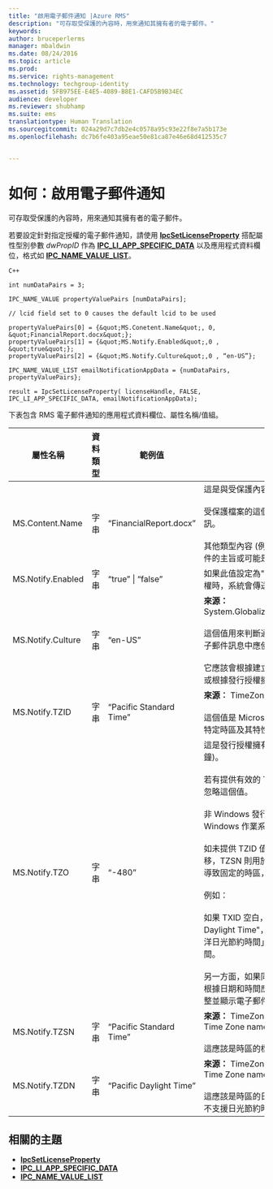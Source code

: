 ```yaml
---
title: "啟用電子郵件通知 |Azure RMS"
description: "可存取受保護的內容時，用來通知其擁有者的電子郵件。"
keywords: 
author: bruceperlerms
manager: mbaldwin
ms.date: 08/24/2016
ms.topic: article
ms.prod: 
ms.service: rights-management
ms.technology: techgroup-identity
ms.assetid: 5FB975EE-E4E5-4089-B8E1-CAFD5B9B34EC
audience: developer
ms.reviewer: shubhamp
ms.suite: ems
translationtype: Human Translation
ms.sourcegitcommit: 024a29d7c7db2e4c0578a95c93e22f8e7a5b173e
ms.openlocfilehash: dc7b6fe403a95eae50e81ca87e46e68d412535c7


---
```


# 如何：啟用電子郵件通知

可存取受保護的內容時，用來通知其擁有者的電子郵件。

若要設定針對指定授權的電子郵件通知，請使用 [**IpcSetLicenseProperty**](/rights-management/sdk/2.1/api/win/functions#msipc_ipcsetlicenseproperty) 搭配屬性型別參數 *dwPropID* 作為 [**IPC\_LI\_APP\_SPECIFIC\_DATA**](/rights-management/sdk/2.1/api/win/License%20property%20types#msipc_license_property_types_IPC_LI_APP_SPECIFIC_DATA) 以及應用程式資料欄位，格式如 [**IPC\_NAME\_VALUE\_LIST**](/rights-management/sdk/2.1/api/win/structures#msipc_ipc_name_value_list)。

    C++

    int numDataPairs = 3;

    IPC_NAME_VALUE propertyValuePairs [numDataPairs];

    // lcid field set to 0 causes the default lcid to be used

    propertyValuePairs[0] = {&quot;MS.Conetent.Name&quot;, 0, &quot;FinancialReport.docx&quot;};
    propertyValuePairs[1] = {&quot;MS.Notify.Enabled&quot;,0 , &quot;true&quot;};
    propertyValuePairs[2] = {&quot;MS.Notify.Culture&quot;,0 , “en-US”};

    IPC_NAME_VALUE_LIST emailNotificationAppData = {numDataPairs, propertyValuePairs};

    result = IpcSetLicenseProperty( licenseHandle, FALSE, IPC_LI_APP_SPECIFIC_DATA, emailNotificationAppData);
        

下表包含 RMS 電子郵件通知的應用程式資料欄位、屬性名稱/值組。


|屬性名稱 | 資料類型 | 範例值 | 附註 |
|--------------|-----------|---------------|-------|
|MS.Content.Name|字串|“FinancialReport.docx”|這是與受保護內容相關聯的識別碼。<br><br> 受保護檔案的這個值應該是檔案的名稱，不含任何路徑資訊。<br><br> 其他類型內容 (例如電子郵件訊息) 的這個值則可能是電子郵件的主旨或可能是空的。|
|MS.Notify.Enabled|字串|“true” &#124; “false”|如果此值設定為"true"，當有人嘗試使用它來取得使用者授權時，系統會傳送通知電子郵件給發行授權的擁有者。|
|MS.Notify.Culture|字串|“en-US”| **來源：** System.Globalization.CultureInfo.CurrentUICulture.Name <br><br>這個值用來判斷通知電子郵件的當地語系化的語言，以及電子郵件訊息中應使用的日期/時間和數字格式。<br><br>它應該會根據建立發行授權之電腦上的使用者設定而設定，或根據發行授權擁有者的慣用文化而設定。|
|MS.Notify.TZID|字串|“Pacific Standard Time”|**來源︰** TimeZoneInfo.Local.Id - Windows time zone ID.<br><br>這個值是 Microsoft Windows 作業系統的時區識別碼，描述特定時區及其特性。|
|MS.Notify.TZO|字串|“-480”|這是發行授權擁有者的時區位移，為與 UTC 的時間差 (分鐘)。<br><br>若有提供有效的 TZID 值，統將使用其指定的時區位移系，忽略這個值。<br><br>非 Windows 發行平台很可能會使用此值，因其無法存取 Windows 作業系統的時區識別碼值清單。<br><br>如未提供 TZID 值，會用這個值來計算通知訊息的時間位移，TZSN 則用於 (不管時區值為何) 表示時區的名稱。 這會導致固定的時區，不會針對日光節約時間更新。<br><br>例如：<br><br>如果 TXID 空白，且 TZ0 設為 -420、 TZSN 設為 "Pacific Daylight Time"，通知電子郵件中的所有值會調整為「太平洋日光節約時間」並如此顯示，即使目前不是過日光節約時間。<br><br>另一方面，如果同時提供 TZID 以及 TZSN 和 TZDN，則會根據日期和時間應該以日光節約模式或標準模式顯示，來調整並顯示電子郵件通知中的時間。|
|MS.Notify.TZSN|字串|“Pacific Standard Time”|**來源：** TimeZoneInfo.Local.StandardName - Standard Time Zone name.<br><br>這應該是時區的標準時區名稱的當地語系化名稱。|
|MS.Notify.TZDN|字串|“Pacific Daylight Time”|**來源：** TimeZoneInfo.Local.DaylightName - Daylight Time Zone name.<br><br>這應該是時區的日光節約名稱的當地語系化名稱。 如果時區不支援日光節約時間，它可能和標準名稱相同。|

## 相關的主題

* [**IpcSetLicenseProperty**](/rights-management/sdk/2.1/api/win/functions#msipc_ipcsetlicenseproperty)
* [**IPC\_LI\_APP\_SPECIFIC\_DATA**](/rights-management/sdk/2.1/api/win/License%20property%20types#msipc_license_property_types_IPC_LI_APP_SPECIFIC_DATA)
* [**IPC\_NAME\_VALUE\_LIST**](/rights-management/sdk/2.1/api/win/structures#msipc_ipc_name_value_list)
 

 



<!--HONumber=Aug16_HO4-->


